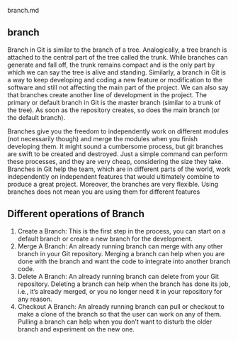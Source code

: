 branch.md
## branch
Branch in Git is similar to the branch of a tree. Analogically, a tree branch is attached to the central part of the tree called the trunk. While branches can generate and fall off, the trunk remains compact and is the only part by which we can say the tree is alive and standing. Similarly, a branch in Git is a way to keep developing and coding a new feature or modification to the software and still not affecting the main part of the project. We can also say that branches create another line of development in the project. The primary or default branch in Git is the master branch (similar to a trunk of the tree). As soon as the repository creates, so does the main branch (or the default branch).


Branches give you the freedom to independently work on different modules (not necessarily though) and merge the modules when you finish developing them. It might sound a cumbersome process, but git branches are swift to be created and destroyed. Just a simple command can perform these processes, and they are very cheap, considering the size they take. Branches in Git help the team, which are in different parts of the world, work independently on independent features that would ultimately combine to produce a great project. Moreover, the branches are very flexible. Using branches does not mean you are using them for different features

## Different operations of Branch
1. Create a Branch: This is the first step in the process, you can start on a default branch or create a new branch for the development.
2. Merge A Branch: An already running branch can merge with any other branch in your Git repository. Merging a branch can help when you are done with the branch and want the code to integrate into another branch code.
3. Delete A Branch: An already running branch can delete from your Git repository. Deleting a branch can help when the branch has done its job, i.e., it’s already merged, or you no longer need it in your repository for any reason.
4. Checkout A Branch: An already running branch can pull or checkout to make a clone of the branch so that the user can work on any of them. Pulling a branch can help when you don’t want to disturb the older branch and experiment on the new one.

